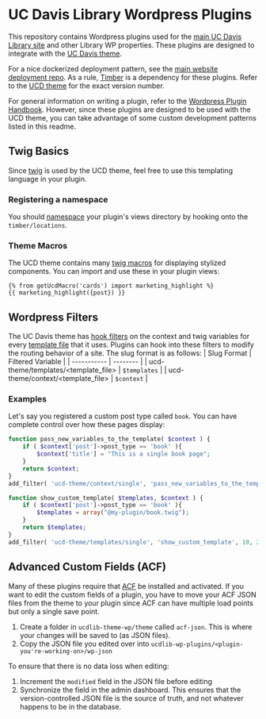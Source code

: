 # UC Davis Library Wordpress Plugins

This repository contains Wordpress plugins used for the [main UC Davis Library site](https://github.com/UCDavisLibrary/main-wp-website) and other Library WP properties. These plugins are designed to integrate with the [UC Davis theme](https://github.com/UCDavisLibrary/ucdlib-theme-wp).

For a nice dockerized deployment pattern, see the [main website deployment repo](https://github.com/UCDavisLibrary/main-wp-website-deployment). As a rule, [Timber](https://timber.github.io/docs/v2/installation/) is a dependency for these plugins. Refer to the [UCD theme](https://github.com/UCDavisLibrary/main-wp-website-deployment) for the exact version number.

For general information on writing a plugin, refer to the [Wordpress Plugin Handbook](https://developer.wordpress.org/plugins). However, since these plugins are designed to be used with the UCD theme, you can take advantage of some custom development patterns listed in this readme.

## Twig Basics
Since [twig](https://twig.symfony.com/doc/3.x/) is used by the UCD theme, feel free to use this templating language in your plugin.

### Registering a namespace
You should [namespace](https://timber.github.io/docs/v2/guides/template-locations/#register-your-own-namespaces) your plugin's views directory by hooking onto the `timber/locations`.

### Theme Macros
The UCD theme contains many [twig macros](https://github.com/UCDavisLibrary/ucdlib-theme-wp/tree/main/views/macros) for displaying stylized components. You can import and use these in your plugin views:
```twig
{% from getUcdMacro('cards') import marketing_highlight %}
{{ marketing_highlight({post}) }}
```

## Wordpress Filters
The UC Davis theme has [hook filters](https://developer.wordpress.org/plugins/hooks/custom-hooks/) on the  context and twig variables for every [template file](https://developer.wordpress.org/themes/basics/template-files/#template-files) that it uses. Plugins can hook into these filters to modify the routing behavior of a site. The slug format is as follows:
| Slug Format | Filtered Variable |
| ----------- | -------- |
| ucd-theme/templates/<template_file> | `$templates` | 
| ucd-theme/context/<template_file> | `$context` |

### Examples

Let's say you registered a custom post type called `book`. You can have complete control over how these pages display:
```php
function pass_new_variables_to_the_template( $context ) {             
    if ( $context['post']->post_type == 'book' ){
        $context['title'] = "This is a single book page";
    }
    return $context;
} 
add_filter( 'ucd-theme/context/single', 'pass_new_variables_to_the_template' );

function show_custom_template( $templates, $context ) {             
    if ( $context['post']->post_type == 'book' ){
        $templates = array("@my-plugin/book.twig");
    }
    return $templates;
} 
add_filter( 'ucd-theme/templates/single', 'show_custom_template', 10, 2 );
```

## Advanced Custom Fields (ACF)
Many of these plugins require that [ACF](https://www.advancedcustomfields.com) be installed and activated. If you want to edit the custom fields of a plugin, you have to move your ACF JSON files from the theme to your plugin since ACF can have multiple load points but only a single save point.
1. Create a folder in `ucdlib-theme-wp/theme` called `acf-json`. This is where your changes will be saved to (as JSON files).
2. Copy the JSON file you edited over into `ucdlib-wp-plugins/<plugin-you're-working-on>/wp-json`

To ensure that there is no data loss when editing:
1. Increment the `modified` field in the JSON file before editing
2. Synchronize the field in the admin dashboard. This ensures that the version-controlled JSON file is the source of truth, and not whatever happens to be in the database.